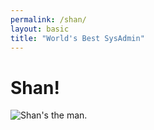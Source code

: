 ```yaml
---
permalink: /shan/
layout: basic
title: "World's Best SysAdmin"
---
```


# Shan!

![Shan's the man.][1]

[1]: https://i.imgur.com/T4WTRfI.jpg
